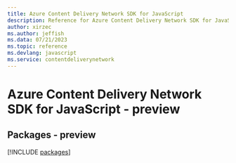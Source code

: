 ```yaml
---
title: Azure Content Delivery Network SDK for JavaScript
description: Reference for Azure Content Delivery Network SDK for JavaScript
author: xirzec
ms.author: jeffish
ms.data: 07/21/2023
ms.topic: reference
ms.devlang: javascript
ms.service: contentdeliverynetwork
---
```

# Azure Content Delivery Network SDK for JavaScript - preview
## Packages - preview
[!INCLUDE [packages](content-delivery-network-index.md)]